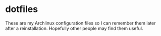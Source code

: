 # dotfiles
These are my Archlinux configuration files so I can remember them later after a reinstallation.
Hopefully other people may find them useful.

